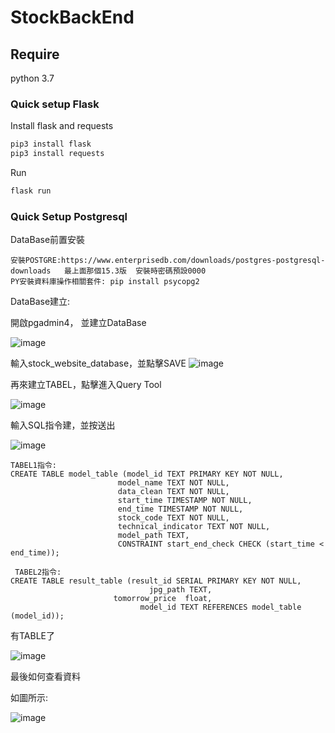 # StockBackEnd
## Require
python 3.7
### Quick setup Flask
Install flask and requests
```bash
pip3 install flask
pip3 install requests
```
Run
```bash
flask run
```
### Quick Setup Postgresql
DataBase前置安裝
```
安裝POSTGRE:https://www.enterprisedb.com/downloads/postgres-postgresql-downloads   最上面那個15.3版  安裝時密碼預設0000
PY安裝資料庫操作相關套件: pip install psycopg2
```
DataBase建立:

開啟pgadmin4， 並建立DataBase

![image](https://github.com/AgileStockWeb/StockBackEnd/assets/57141904/6a89d772-1b98-46fd-ad1b-ea63111f9dca)

輸入stock_website_database，並點擊SAVE
![image](https://github.com/AgileStockWeb/StockBackEnd/assets/57141904/c9a308c4-a323-4231-a34e-c076d2e124d8)

再來建立TABEL，點擊進入Query Tool

![image](https://github.com/AgileStockWeb/StockBackEnd/assets/57141904/856414a3-69d4-4957-b7ab-e0395245b68d)

輸入SQL指令建，並按送出

![image](https://github.com/AgileStockWeb/StockBackEnd/assets/57141904/ccc1ff95-4198-4467-bb09-d9083ed5c852)


```
TABEL1指令:
CREATE TABLE model_table (model_id TEXT PRIMARY KEY NOT NULL,
						model_name TEXT NOT NULL,
						data_clean TEXT NOT NULL,
					 	start_time TIMESTAMP NOT NULL,
						end_time TIMESTAMP NOT NULL,
						stock_code TEXT NOT NULL,
						technical_indicator TEXT NOT NULL,
						model_path TEXT,
						CONSTRAINT start_end_check CHECK (start_time < end_time));
 
 TABEL2指令:
CREATE TABLE result_table (result_id SERIAL PRIMARY KEY NOT NULL,
             			       jpg_path TEXT,
				       tomorrow_price  float,
               			     model_id TEXT REFERENCES model_table (model_id));
```
有TABLE了

![image](https://github.com/AgileStockWeb/StockBackEnd/assets/57141904/2e7e80ca-48d8-4d48-8a99-4f13a4b65bc2)

最後如何查看資料

如圖所示:

![image](https://github.com/AgileStockWeb/StockBackEnd/assets/57141904/ccd5cf4a-ac52-49c7-b1ce-43ccfc071b87)
